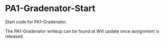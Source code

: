 # PA1-Gradenator-Start
Start code for PA1-Gradenator.

The PA1-Gradenator writeup can be found at 
Will update once assignment is released.
